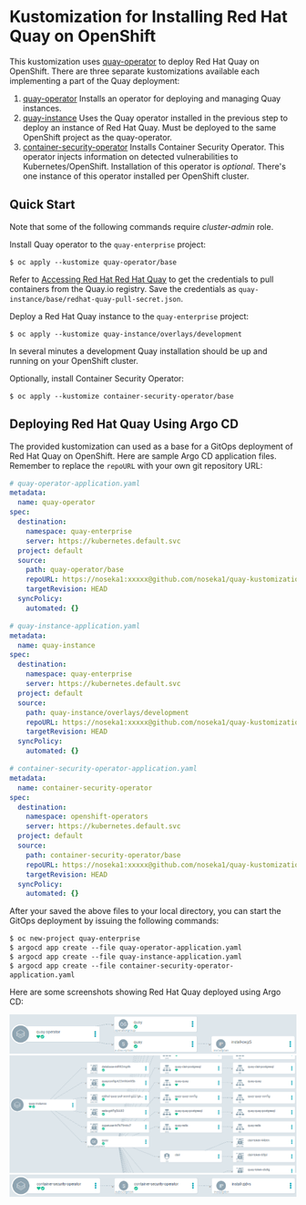 # Kustomization for Installing Red Hat Quay on OpenShift

This kustomization uses [quay-operator](https://github.com/redhat-cop/quay-operator) to deploy Red Hat Quay on OpenShift. There are three separate kustomizations available each implementing a part of the Quay deployment:

1. [quay-operator](quay-operator) Installs an operator for deploying and managing Quay instances.
2. [quay-instance](quay-instance) Uses the Quay operator installed in the previous step to deploy an instance of Red Hat Quay. Must be deployed to the same OpenShift project as the quay-operator.
3. [container-security-operator](container-security-operator) Installs Container Security Operator. This operator injects information on detected vulnerabilities to Kubernetes/OpenShift. Installation of this operator is *optional*. There's one instance of this operator installed per OpenShift cluster.

## Quick Start

Note that some of the following commands require *cluster-admin* role.

Install Quay operator to the `quay-enterprise` project:

```
$ oc apply --kustomize quay-operator/base
```

Refer to [Accessing Red Hat Red Hat Quay](https://access.redhat.com/solutions/3533201) to get the credentials to pull containers from the Quay.io registry. Save the credentials as `quay-instance/base/redhat-quay-pull-secret.json`.

Deploy a Red Hat Quay instance to the `quay-enterprise` project:
 
```
$ oc apply --kustomize quay-instance/overlays/development
```
In several minutes a development Quay installation should be up and running on your OpenShift cluster.

Optionally, install Container Security Operator:

```
$ oc apply --kustomize container-security-operator/base
```

## Deploying Red Hat Quay Using Argo CD

The provided kustomization can used as a base for a GitOps deployment of Red Hat Quay on OpenShift. Here are sample Argo CD application files. Remember to replace the `repoURL` with your own git repository URL:

```yaml
# quay-operator-application.yaml
metadata:
  name: quay-operator
spec:
  destination:
    namespace: quay-enterprise
    server: https://kubernetes.default.svc
  project: default
  source:
    path: quay-operator/base
    repoURL: https://noseka1:xxxxx@github.com/noseka1/quay-kustomization-priv.git
    targetRevision: HEAD
  syncPolicy:
    automated: {}
```

```yaml
# quay-instance-application.yaml
metadata:
  name: quay-instance
spec:
  destination:
    namespace: quay-enterprise
    server: https://kubernetes.default.svc
  project: default
  source:
    path: quay-instance/overlays/development
    repoURL: https://noseka1:xxxxx@github.com/noseka1/quay-kustomization-priv.git
    targetRevision: HEAD
  syncPolicy:
    automated: {}
```

```yaml
# container-security-operator-application.yaml
metadata:
  name: container-security-operator
spec:
  destination:
    namespace: openshift-operators
    server: https://kubernetes.default.svc
  project: default
  source:
    path: container-security-operator/base
    repoURL: https://noseka1:xxxxx@github.com/noseka1/quay-kustomization-priv.git
    targetRevision: HEAD
  syncPolicy:
    automated: {}
 ```

After your saved the above files to your local directory, you can start the GitOps deployment by issuing the following commands:

```
$ oc new-project quay-enterprise
$ argocd app create --file quay-operator-application.yaml
$ argocd app create --file quay-instance-application.yaml
$ argocd app create --file container-security-operator-application.yaml
```
Here are some screenshots showing Red Hat Quay deployed using Argo CD:

![Quay Operator](docs/quay_operator_argocd.png "Quay Operator")
![Quay Instance](docs/quay_instance_argocd.png "Quay Instance")
![Container Security Operator](docs/container_security_operator_argocd.png "Container Security Operator")
